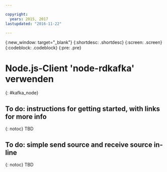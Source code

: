 ```yaml
---

copyright:
  years: 2015, 2017
lastupdated: "2016-11-22"

---
```


{:new_window: target="_blank"}
{:shortdesc: .shortdesc}
{:screen: .screen}
{:codeblock: .codeblock}
{:pre: .pre}

# Node.js-Client 'node-rdkafka' verwenden
{: #kafka_node}

## To do: instructions for getting started, with links for more info
{: notoc}
TBD

## To do: simple send source and receive source in-line
{: notoc}
TBD

